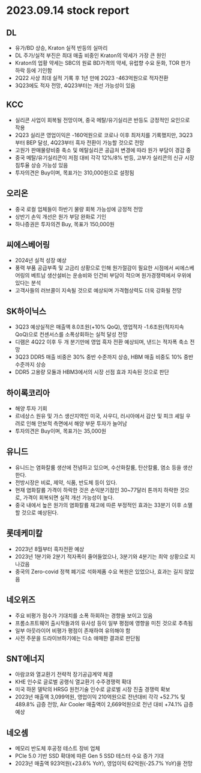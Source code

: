 # 2023.09.14 stock report
## DL
- 유가/BD 상승, Kraton 실적 반등의 실마리
- DL 주가/실적 부진은 최대 매출 비중인 Kraton의 약세가 가장 큰 원인
- Kraton의 업황 약세는 SBC의 원료 BD가격의 약세, 유럽향 수요 둔화, TOR 판가 하락 등에 기인함
- 2Q22 사상 최대 실적 기록 후 1년 만에 2Q23 -463억원으로 적자전환
- 3Q23에도 적자 전망, 4Q23부터는 개선 가능성이 있음
## KCC
- 실리콘 사업이 회복될 전망이며, 중국 메탈/유기실리콘 반등도 긍정적인 요인으로 작용
- 2Q23 실리콘 영업이익은 -160억원으로 코로나 이후 최저치를 기록했지만, 3Q23부터 BEP 달성, 4Q23부터 흑자 전환이 가능할 것으로 전망
- 고원가 판매물량비중 축소 및 메탈실리콘 공급처 변경에 따라 원가 부담이 경감 중
- 중국 메탈/유기실리콘이 저점 대비 각각 12%/8% 반등, 고부가 실리콘의 신규 시장 침투율 상승 가능성 있음
- 투자의견은 Buy이며, 목표가는 310,000원으로 설정됨
## 오리온
- 중국 로컬 업체들이 하반기 물량 회복 가능성에 긍정적 전망
- 상반기 손익 개선은 원가 부담 완화로 기인
- 하나증권은 투자의견 Buy, 목표가 150,000원
## 씨에스베어링
- 2024년 실적 성장 예상
- 풍력 부품 공급부족 및 고금리 상황으로 인해 원가절감이 필요한 시점에서 씨에스베어링의 베트남 생산설비는 운송비와 인건비 부담이 적으며 원가경쟁력에서 우위에 있다는 분석
- 고객사들의 러브콜이 지속될 것으로 예상되며 가격협상력도 더욱 강화될 전망
## SK하이닉스
- 3Q23 예상실적은 매출액 8.0조원(+10% QoQ), 영업적자 -1.6조원(적자지속 QoQ)으로 컨센서스를 소폭상회하는 실적 달성 전망
- 디램은 4Q22 이후 두 개 분기만에 영업 흑자 전환 예상되며, 낸드는 적자폭 축소 전망
- 3Q23 DDR5 매출 비중은 30% 중반 수준까지 상승, HBM 매출 비중도 10% 중반 수준까지 상승
- DDR5 고용량 모듈과 HBM3에서의 시장 선점 효과 지속된 것으로 판단
## 하이록코리아
- 해양 투자 기회
- 르네상스 원유 및 가스 생산지역인 미국, 사우디, 러시아에서 감산 및 피크 셰일 우려로 인해 안보적 측면에서 해양 부문 투자가 늘어남
- 투자의견은 Buy이며, 목표가는 35,000원
## 유니드
- 유니드는 염화칼륨 생산에 전념하고 있으며, 수산화칼륨, 탄산칼륨, 염소 등을 생산한다.
- 전방시장은 비료, 제약, 식품, 반도체 등이 있다.
- 현재 염화칼륨 가격이 하락한 것은 손익분기점인 30~77달러 톤까지 하락한 것으로, 가격이 회복되면 실적 개선 가능성이 높다.
- 중국 내에서 높은 원가의 염화칼륨 재고에 따른 부정적인 효과는 33분기 이후 소멸할 것으로 예상된다.
## 롯데케미칼
- 2023년 8월부터 흑자전환 예상
- 2023년 1분기와 2분기 적자폭이 줄어들었으나, 3분기와 4분기는 최악 상황으로 지나갔음
- 중국의 Zero-covid 정책 폐기로 석화제품 수요 복원은 있었으나, 효과는 길지 않았음
## 네오위즈
- 주요 비평가 점수가 기대치를 소폭 하회하는 경향을 보이고 있음
- 프롬소프트웨어 출시작들과의 유사성 등이 일부 평점에 영향을 미친 것으로 추측됨
- 일부 아웃라이어 비평가 평점이 존재하여 유의해야 함
- 사전 주문을 드라이브하기에는 다소 애매한 결과로 판단됨
## SNT에너지
- 아람코와 열교환기 전략적 장기공급계약 체결
- KHE 인수로 글로벌 공랭식 열교환기 수주경쟁력 확대
- 미국 하몬 델탁의 HRSG 원천기술 인수로 글로벌 시장 진출 경쟁력 확보
- 2023년 매출액 3,099억원, 영업이익 210억원으로 전년대비 각각 +52.7% 및 489.8% 급증 전망, Air Cooler 매출액이 2,669억원으로 전년 대비 +74.1% 급증 예상
## 네오셈
- 메모리 반도체 후공정 테스트 장비 업체
- PCIe 5.0 기반 SSD 확대에 따른 Gen 5 SSD 테스터 수요 증가 기대
- 2023년 매출액 923억원(+23.6% YoY), 영업이익 62억원(-25.7% YoY)을 전망